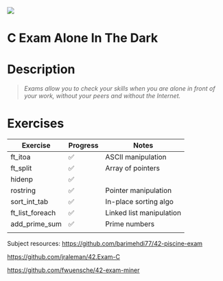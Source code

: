 <img src="https://images.unsplash.com/photo-1494587351196-bbf5f29cff42?ixlib=rb-1.2.1&ixid=MnwxMjA3fDB8MHxwaG90by1wYWdlfHx8fGVufDB8fHx8&auto=format&fit=crop&w=1771&q=80">

# C Exam Alone In The Dark


# Description

> *Exams allow you to check your skills when you are alone in front of your work, without your peers and without the Internet.*
> 

# Exercises

| Exercise | Progress | Notes |
| --- | --- | --- |
| ft_itoa | ✅ | ASCII manipulation |
| ft_split | ✅ | Array of pointers |
| hidenp | ✅ |  |
| rostring | ✅ | Pointer manipulation |
| sort_int_tab | ✅ | In-place sorting algo |
| ft_list_foreach | ✅ | Linked list manipulation |
| add_prime_sum | ✅ | Prime numbers |
|  |  |  |

Subject resources:
https://github.com/barimehdi77/42-piscine-exam

https://github.com/jraleman/42.Exam-C

https://github.com/fwuensche/42-exam-miner

